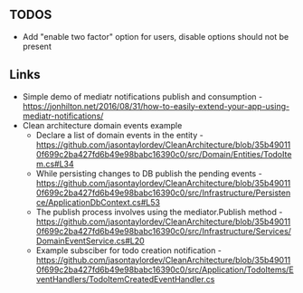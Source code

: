 ## TODOS
* Add "enable two factor" option for users, disable options should not be present

## Links
* Simple demo of mediatr notifications publish and consumption - https://jonhilton.net/2016/08/31/how-to-easily-extend-your-app-using-mediatr-notifications/
* Clean architecture domain events example
	* Declare a list of domain events in the entity - https://github.com/jasontaylordev/CleanArchitecture/blob/35b490110f699c2ba427fd6b49e98babc16390c0/src/Domain/Entities/TodoItem.cs#L34
	* While persisting changes to DB publish the pending events - https://github.com/jasontaylordev/CleanArchitecture/blob/35b490110f699c2ba427fd6b49e98babc16390c0/src/Infrastructure/Persistence/ApplicationDbContext.cs#L53
	* The publish process involves using the mediator.Publish method - https://github.com/jasontaylordev/CleanArchitecture/blob/35b490110f699c2ba427fd6b49e98babc16390c0/src/Infrastructure/Services/DomainEventService.cs#L20
	* Example subsciber for todo creation notification - https://github.com/jasontaylordev/CleanArchitecture/blob/35b490110f699c2ba427fd6b49e98babc16390c0/src/Application/TodoItems/EventHandlers/TodoItemCreatedEventHandler.cs
